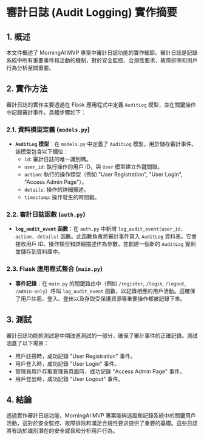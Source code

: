 # 審計日誌 (Audit Logging) 實作摘要

## 1. 概述

本文件概述了 MorningAI MVP 專案中審計日誌功能的實作細節。審計日誌是記錄系統中所有重要事件和活動的機制，對於安全監控、合規性要求、故障排除和用戶行為分析至關重要。

## 2. 實作方法

審計日誌的實作主要透過在 Flask 應用程式中定義 `AuditLog` 模型，並在關鍵操作中記錄審計事件。具體步驟如下：

### 2.1. 資料模型定義 (`models.py`)

*   **`AuditLog` 模型**：在 `models.py` 中定義了 `AuditLog` 模型，用於儲存審計事件。該模型包含以下欄位：
    *   `id`: 審計日誌的唯一識別碼。
    *   `user_id`: 執行操作的用戶 ID，與 `User` 模型建立外鍵關聯。
    *   `action`: 執行的操作類型（例如 "User Registration", "User Login", "Access Admin Page"）。
    *   `details`: 操作的詳細描述。
    *   `timestamp`: 操作發生的時間戳。

### 2.2. 審計日誌函數 (`auth.py`)

*   **`log_audit_event` 函數**：在 `auth.py` 中新增 `log_audit_event(user_id, action, details)` 函數。此函數負責將審計事件寫入 `AuditLog` 資料表。它會接收用戶 ID、操作類型和詳細描述作為參數，並創建一個新的 `AuditLog` 實例並儲存到資料庫中。

### 2.3. Flask 應用程式整合 (`main.py`)

*   **事件記錄**：在 `main.py` 的關鍵路由中（例如 `/register`, `/login`, `/logout`, `/admin-only`）呼叫 `log_audit_event` 函數，以記錄相應的用戶活動。這確保了用戶註冊、登入、登出以及存取受保護資源等重要操作都被記錄下來。

## 3. 測試

審計日誌功能的測試是中期改進測試的一部分，確保了審計事件的正確記錄。測試涵蓋了以下場景：

*   用戶註冊時，成功記錄 "User Registration" 事件。
*   用戶登入時，成功記錄 "User Login" 事件。
*   管理員用戶存取管理員頁面時，成功記錄 "Access Admin Page" 事件。
*   用戶登出時，成功記錄 "User Logout" 事件。

## 4. 結論

透過實作審計日誌功能，MorningAI MVP 專案能夠追蹤和記錄系統中的關鍵用戶活動，這對於安全監控、故障排除和滿足合規性要求提供了重要的基礎。這些日誌將有助於識別潛在的安全威脅和分析用戶行為。

